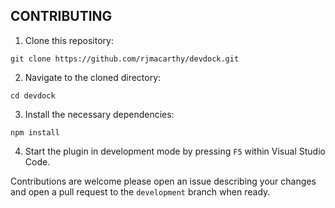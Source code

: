 ## CONTRIBUTING

1. Clone this repository:

```
git clone https://github.com/rjmacarthy/devdock.git
```

2. Navigate to the cloned directory:

```
cd devdock
```

3. Install the necessary dependencies:

```
npm install
```

4. Start the plugin in development mode by pressing `F5` within Visual Studio Code.

Contributions are welcome please open an issue describing your changes and open a pull request to the `development` branch when ready.
